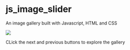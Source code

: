 # js_image_slider
An image gallery built with Javascript, HTML and CSS

![](demo.gif)

CLick the next and previous buttons to explore the gallery

